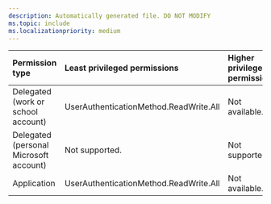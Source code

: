 ```yaml
---
description: Automatically generated file. DO NOT MODIFY
ms.topic: include
ms.localizationpriority: medium
---
```


|Permission type|Least privileged permissions|Higher privileged permissions|
|:---|:---|:---|
|Delegated (work or school account)|UserAuthenticationMethod.ReadWrite.All|Not available.|
|Delegated (personal Microsoft account)|Not supported.|Not supported.|
|Application|UserAuthenticationMethod.ReadWrite.All|Not available.|

